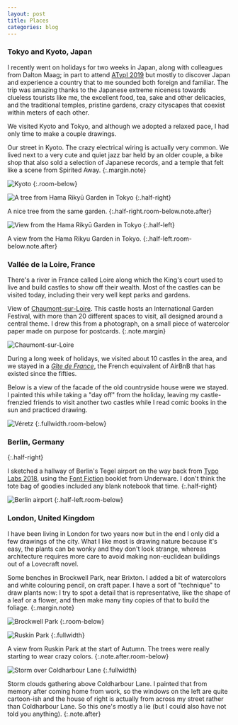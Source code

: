 ```yaml
---
layout: post
title: Places
categories: blog
---
```


### Tokyo and Kyoto, Japan

I recently went on holidays for two weeks in Japan, along with colleagues from
Dalton Maag; in part to attend [ATypI 2019](https://www.atypi.org/conferences/tokyo-2019)
but mostly to discover Japan and experience a country that to me sounded
both foreign and familiar. The trip was amazing thanks to the Japanese extreme
niceness towards clueless tourists like me, the excellent food, tea, sake and
other delicacies, and the traditional temples, pristine gardens, crazy cityscapes
that coexist within meters of each other.

We visited Kyoto and Tokyo, and although we adopted a relaxed pace, I had
only time to make a couple drawings.

Our street in Kyoto. The crazy electrical wiring is actually very common.
We lived next to a very cute and quiet jazz bar held by an older couple,
a bike shop that also sold a selection of Japanese records, and a temple
that felt like a scene from Spirited Away.
{:.margin.note}

![Kyoto](/public/places/kyoto.jpg)
{:.room-below}

![A tree from Hama Rikyū Garden in Tokyo](/public/places/tokyo_tree.jpg)
{:.half-right}

A nice tree from the same garden.
{:.half-right.room-below.note.after}

![View from the Hama Rikyū Garden in Tokyo](/public/places/tokyo_garden.jpg)
{:.half-left}

A view from the Hama Rikyu Garden in Tokyo.
{:.half-left.room-below.note.after}

### Vallée de la Loire, France

There's a river in France called Loire along which the King's court used
to live and build castles to show off their wealth. Most of the castles
can be visited today, including their very well kept parks and gardens.

View of [Chaumont-sur-Loire](http://www.domaine-chaumont.fr/en/home).
This castle hosts an International Garden Festival, with more than 20
different spaces to visit, all designed around a central theme.
I drew this from a photograph, on a small piece of watercolor paper made on
purpose for postcards.
{:.note.margin}

![Chaumont-sur-Loire](/public/places/chaumont_sur_loire.jpg)

During a long week of holidays, we visited about 10 castles in the area,
and we stayed in a [<i>Gîte de France</i>](https://www.gites-de-france.com/en),
the French equivalent of AirBnB that has existed since the fifties.

Below is a view of the facade of the old countryside house were we stayed.
I painted this while taking a "day off" from the holiday, leaving my
castle-frenzied friends to visit another two castles while I read comic books
in the sun and practiced drawing.

![Véretz](/public/places/veretz.jpg)
{:.fullwidth.room-below}

### Berlin, Germany
{:.half-right}

I sketched a hallway of Berlin's Tegel airport on the way back from
[Typo Labs 2018](https://www.typotalks.com/labs/), using the
[Font Fiction](http://fontfiction.com/) booklet from Underware.
I don't think the tote bag of goodies included any blank notebook
that time.
{:.half-right}

![Berlin airport](/public/places/berlin_airport.jpg)
{:.half-left.room-below}

### London, United Kingdom

I have been living in London for two years now but in the end I only did a few drawings
of the city. What I like most is drawing nature because it's easy, the plants can be
wonky and they don't look strange, whereas architecture requires more care to avoid
making non-euclidean buildings out of a Lovecraft novel.

Some benches in Brockwell Park, near Brixton. I added a bit of watercolors and
white colouring pencil, on craft paper. I have a sort of "technique" to draw plants
now: I try to spot a detail that is representative, like the shape of a leaf or
a flower, and then make many tiny copies of that to build the foliage.
{:.margin.note}

![Brockwell Park](/public/places/brockwell_park.jpg)
{:.room-below}

![Ruskin Park](/public/places/ruskin_park.jpg)
{:.fullwidth}

A view from Ruskin Park at the start of Autumn. The trees were really starting
to wear crazy colors.
{:.note.after.room-below}

![Storm over Coldharbour Lane](/public/places/london.jpg)
{:.fullwidth}

Storm clouds gathering above Coldharbour Lane. I painted that from memory after
coming home from work, so the windows on the left are quite cartoon-ish and
the house of right is actually from across my street rather than Coldharbour
Lane. So this one's mostly a lie (but I could also have not told you anything).
{:.note.after}


